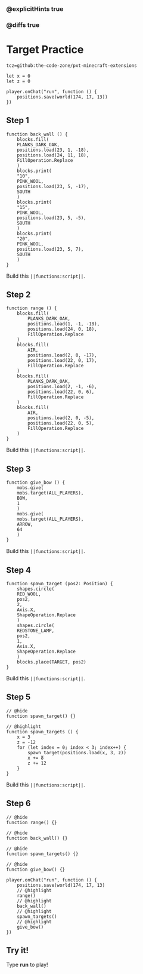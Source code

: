 ### @explicitHints true

### @diffs true

# Target Practice

```package
tcz=github:the-code-zone/pxt-minecraft-extensions
```

```template
let x = 0
let z = 0

player.onChat("run", function () {
    positions.save(world(174, 17, 13))
})
```

## Step 1

```blocks
function back_wall () {
    blocks.fill(
    PLANKS_DARK_OAK,
    positions.load(23, 1, -18),
    positions.load(24, 11, 18),
    FillOperation.Replace
    )
    blocks.print(
    "10",
    PINK_WOOL,
    positions.load(23, 5, -17),
    SOUTH
    )
    blocks.print(
    "15",
    PINK_WOOL,
    positions.load(23, 5, -5),
    SOUTH
    )
    blocks.print(
    "20",
    PINK_WOOL,
    positions.load(23, 5, 7),
    SOUTH
    )
}
```

Build this ``||functions:script||``.

## Step 2

```blocks
function range () {
    blocks.fill(
        PLANKS_DARK_OAK,
        positions.load(1, -1, -18),
        positions.load(24, 0, 18),
        FillOperation.Replace
    )
    blocks.fill(
        AIR,
        positions.load(2, 0, -17),
        positions.load(22, 0, 17),
        FillOperation.Replace
    )
    blocks.fill(
        PLANKS_DARK_OAK,
        positions.load(2, -1, -6),
        positions.load(22, 0, 6),
        FillOperation.Replace
    )
    blocks.fill(
        AIR,
        positions.load(2, 0, -5),
        positions.load(22, 0, 5),
        FillOperation.Replace
    )
}
```

Build this ``||functions:script||``.

## Step 3

```blocks
function give_bow () {
    mobs.give(
    mobs.target(ALL_PLAYERS),
    BOW,
    1
    )
    mobs.give(
    mobs.target(ALL_PLAYERS),
    ARROW,
    64
    )
}
```

Build this ``||functions:script||``.

## Step 4

```blocks
function spawn_target (pos2: Position) {
    shapes.circle(
    RED_WOOL,
    pos2,
    2,
    Axis.X,
    ShapeOperation.Replace
    )
    shapes.circle(
    REDSTONE_LAMP,
    pos2,
    1,
    Axis.X,
    ShapeOperation.Replace
    )
    blocks.place(TARGET, pos2)
}
```

Build this ``||functions:script||``.

## Step 5

```blocks
// @hide
function spawn_target() {}

// @highlight
function spawn_targets () {
    x = 3
    z = -12
    for (let index = 0; index < 3; index++) {
        spawn_target(positions.load(x, 3, z))
        x += 8
        z += 12
    }
}
```

Build this ``||functions:script||``.

## Step 6

```blocks
// @hide
function range() {}

// @hide
function back_wall() {}

// @hide
function spawn_targets() {}

// @hide
function give_bow() {}

player.onChat("run", function () {
    positions.save(world(174, 17, 13)
    // @highlight
    range()
    // @highlight
    back_wall()
    // @highlight
    spawn_targets()
    // @highlight
    give_bow()
})
```

## Try it!

Type **run** to play!